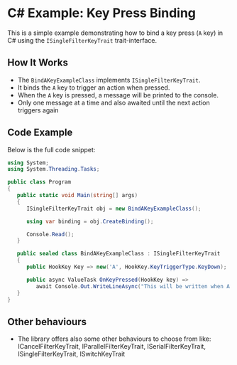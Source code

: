 # C# Example: Key Press Binding

This is a simple example demonstrating how to bind a key press (`A` key) in C# using the `ISingleFilterKeyTrait` trait-interface.

## How It Works

- The `BindAKeyExampleClass` implements `ISingleFilterKeyTrait`.
- It binds the `A` key to trigger an action when pressed.
- When the `A` key is pressed, a message will be printed to the console.
- Only one message at a time and also awaited until the next action triggers again

## Code Example

Below is the full code snippet:

```csharp
using System;
using System.Threading.Tasks;

public class Program
{
   public static void Main(string[] args)
   {
      ISingleFilterKeyTrait obj = new BindAKeyExampleClass();

      using var binding = obj.CreateBinding();

      Console.Read();
   }

   public sealed class BindAKeyExampleClass : ISingleFilterKeyTrait
   {
      public HookKey Key => new('A', HookKey.KeyTriggerType.KeyDown);

      public async ValueTask OnKeyPressed(HookKey key) =>
         await Console.Out.WriteLineAsync("This will be written when A is Pressed");
   }
}
```

## Other behaviours

- The library offers also some other behaviours to choose from like: ICancelFilterKeyTrait, IParallelFilterKeyTrait, ISerialFilterKeyTrait, ISingleFilterKeyTrait, ISwitchKeyTrait